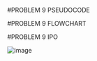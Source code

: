 #PROBLEM 9 PSEUDOCODE

#PROBLEM 9 FLOWCHART

#PROBLEM 9 IPO

![image](https://github.com/user-attachments/assets/3c9f1fad-bad8-4841-9774-dfc67812eb57)
